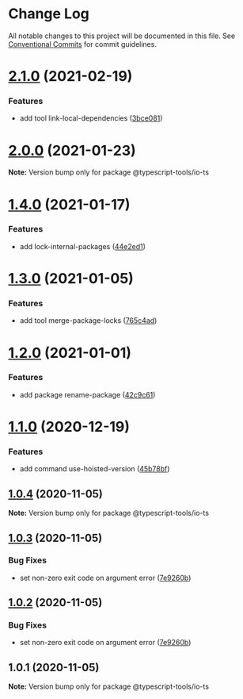# Change Log

All notable changes to this project will be documented in this file.
See [Conventional Commits](https://conventionalcommits.org) for commit guidelines.

# [2.1.0](https://github.com/typescript-tools/typescript-tools/compare/@typescript-tools/io-ts@2.0.0...@typescript-tools/io-ts@2.1.0) (2021-02-19)


### Features

* add tool link-local-dependencies ([3bce081](https://github.com/typescript-tools/typescript-tools/commit/3bce081bf09141cb8fd6867eb59d4b9dc45276c0))





# [2.0.0](https://github.com/typescript-tools/typescript-tools/compare/@typescript-tools/io-ts@1.4.0...@typescript-tools/io-ts@2.0.0) (2021-01-23)

**Note:** Version bump only for package @typescript-tools/io-ts





# [1.4.0](https://github.com/typescript-tools/typescript-tools/compare/@typescript-tools/io-ts@1.3.0...@typescript-tools/io-ts@1.4.0) (2021-01-17)


### Features

* add lock-internal-packages ([44e2ed1](https://github.com/typescript-tools/typescript-tools/commit/44e2ed1cebba3a02e48ca5c6bd9c67aa21b178ed))





# [1.3.0](https://github.com/typescript-tools/typescript-tools/compare/@typescript-tools/io-ts@1.2.0...@typescript-tools/io-ts@1.3.0) (2021-01-05)


### Features

* add tool merge-package-locks ([765c4ad](https://github.com/typescript-tools/typescript-tools/commit/765c4ad9de6e7a752f68332d896b5eb5c564109d))





# [1.2.0](https://github.com/typescript-tools/typescript-tools/compare/@typescript-tools/io-ts@1.1.0...@typescript-tools/io-ts@1.2.0) (2021-01-01)


### Features

* add package rename-package ([42c9c61](https://github.com/typescript-tools/typescript-tools/commit/42c9c61524dc58244a64bf01699dbc737504a111))





# [1.1.0](https://github.com/typescript-tools/typescript-tools/compare/@typescript-tools/io-ts@1.0.4...@typescript-tools/io-ts@1.1.0) (2020-12-19)


### Features

* add command use-hoisted-version ([45b78bf](https://github.com/typescript-tools/typescript-tools/commit/45b78bf890fb17b6d9aa07f6ce45882ac9eaeebf))





## [1.0.4](https://github.com/typescript-tools/typescript-tools/compare/@typescript-tools/io-ts@1.0.3...@typescript-tools/io-ts@1.0.4) (2020-11-05)

**Note:** Version bump only for package @typescript-tools/io-ts





## [1.0.3](https://github.com/typescript-tools/typescript-tools/compare/@typescript-tools/io-ts@1.0.1...@typescript-tools/io-ts@1.0.3) (2020-11-05)


### Bug Fixes

* set non-zero exit code on argument error ([7e9260b](https://github.com/typescript-tools/typescript-tools/commit/7e9260b3bcf023aaab9d35468a363edfeb151529))





## [1.0.2](https://github.com/typescript-tools/typescript-tools/compare/@typescript-tools/io-ts@1.0.1...@typescript-tools/io-ts@1.0.2) (2020-11-05)


### Bug Fixes

* set non-zero exit code on argument error ([7e9260b](https://github.com/typescript-tools/typescript-tools/commit/7e9260b3bcf023aaab9d35468a363edfeb151529))





## 1.0.1 (2020-11-05)

**Note:** Version bump only for package @typescript-tools/io-ts
